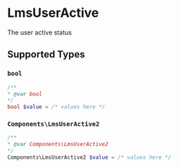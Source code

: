 # LmsUserActive

The user active status


## Supported Types

### `bool`

```php
/**
* @var bool
*/
bool $value = /* values here */
```

### `Components\LmsUserActive2`

```php
/**
* @var Components\LmsUserActive2
*/
Components\LmsUserActive2 $value = /* values here */
```

